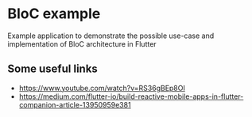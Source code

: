# BloC example
Example application to demonstrate the possible use-case and implementation of BloC architecture in Flutter

## Some useful links
- https://www.youtube.com/watch?v=RS36gBEp8OI
- https://medium.com/flutter-io/build-reactive-mobile-apps-in-flutter-companion-article-13950959e381
